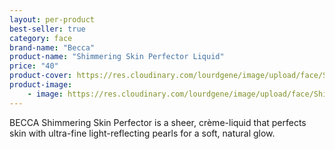 ```yaml
---
layout: per-product
best-seller: true
category: face
brand-name: "Becca"
product-name: "Shimmering Skin Perfector Liquid"
price: "40"
product-cover: https://res.cloudinary.com/lourdgene/image/upload/face/Shimmering%20Skin%20Perfector%20Liquid/liquid-pearl550x550.jpg
product-image:
    - image: https://res.cloudinary.com/lourdgene/image/upload/face/Shimmering%20Skin%20Perfector%20Liquid/liquid-pearl550x550.jpg
---
```

BECCA Shimmering Skin Perfector is a sheer, crème-liquid that perfects skin with ultra-fine light-reflecting pearls for a soft, natural glow.

